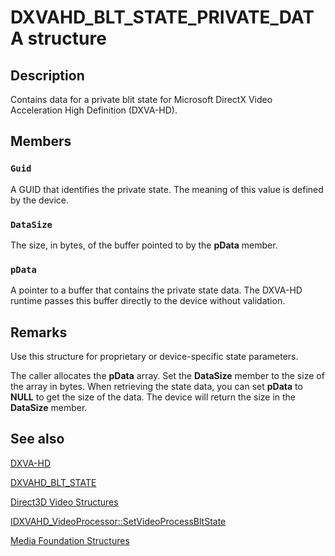 # DXVAHD_BLT_STATE_PRIVATE_DATA structure

## Description

Contains data for a private blit state for Microsoft DirectX Video Acceleration High Definition (DXVA-HD).

## Members

### `Guid`

A GUID that identifies the private state. The meaning of this value is defined by the device.

### `DataSize`

The size, in bytes, of the buffer pointed to by the **pData** member.

### `pData`

A pointer to a buffer that contains the private state data. The DXVA-HD runtime passes this buffer directly to the device without validation.

## Remarks

Use this structure for proprietary or device-specific state parameters.

The caller allocates the **pData** array. Set the **DataSize** member to the size of the array in bytes. When retrieving the state data, you can set **pData** to **NULL** to get the size of the data. The device will return the size in the **DataSize** member.

## See also

[DXVA-HD](https://learn.microsoft.com/windows/desktop/medfound/dxva-hd)

[DXVAHD_BLT_STATE](https://learn.microsoft.com/windows/desktop/api/dxvahd/ne-dxvahd-dxvahd_blt_state)

[Direct3D Video Structures](https://learn.microsoft.com/windows/desktop/medfound/direct3d-video-structures)

[IDXVAHD_VideoProcessor::SetVideoProcessBltState](https://learn.microsoft.com/windows/desktop/api/dxvahd/nf-dxvahd-idxvahd_videoprocessor-setvideoprocessbltstate)

[Media Foundation Structures](https://learn.microsoft.com/windows/desktop/medfound/media-foundation-structures)